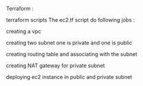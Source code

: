 Terraform :

terraform scripts The ec2.tf script do following jobs :

creating a vpc

creating two subnet one is private and one is public

creating routing table and associating with the subnet

creating NAT gateway for private subnet

deploying ec2 instance in public and private subnet

